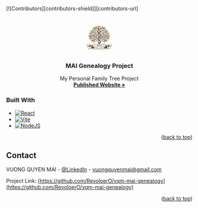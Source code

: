 <a id="readme-top"></a>

[![Contributors][contributors-shield]][contributors-url]

<!-- PROJECT LOGO -->
<br />
<div align="center">
  <a href="https://revoloero.github.io/vqm-mai-genealogy/">
    <img src="src\assets\mai-genealogy-icon.jpeg" alt="Logo" width="80" height="80">
  </a>

  <h3 align="center">MAI Genealogy Project</h3>

  <p align="center">
    My Personal Family Tree Project
    <br />
    <a href="https://revoloero.github.io/vqm-mai-genealogy/"><strong>Published Website »</strong></a>
    <br />
  </p>
</div>

### Built With

* [![React][React.js]][React-url]
* [![Vite][Vite.js]][Vite-url]
* [![NodeJS][Node.js]][Node-url]
  
<p align="right">(<a href="#readme-top">back to top</a>)</p>

## Contact

VUONG QUYEN MAI - [@LinkedIn](linkedin.com/in/vuong-quyen-mai/) - vuongquyenmai@gmail.com

Project Link: [https://github.com/RevoloerO/vqm-mai-genealogy](https://github.com/RevoloerO/vqm-mai-genealogy)

<p align="right">(<a href="#readme-top">back to top</a>)</p>

<!-- MARKDOWN LINKS & IMAGES -->
[React.js]: https://img.shields.io/badge/React-20232A?style=for-the-badge&logo=react&logoColor=61DAFB
[React-url]: https://reactjs.org/
[Vite.js]: https://img.shields.io/badge/Vite-B73BFE?style=for-the-badge&logo=vite&logoColor=FFD62E 
[Vite-url]: https://vite.dev/
[Node.js]: https://img.shields.io/badge/Node%20js-339933?style=for-the-badge&logo=nodedotjs&logoColor=white
[Node-url]: https://nodejs.org/en
